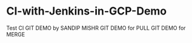 # CI-with-Jenkins-in-GCP-Demo
Test CI
GIT DEMO by SANDIP MISHR
GIT DEMO for PULL
GIT DEMO for  MERGE
